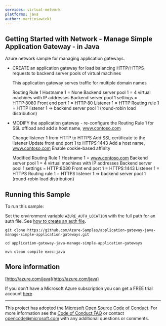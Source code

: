 ```yaml
---
services: virtual-network
platforms: java
author: martinsawicki
---
```


## Getting Started with Network - Manage Simple Application Gateway - in Java ##


  Azure network sample for managing application gateways.
 
   - CREATE an application gateway for load balancing
     HTTP/HTTPS requests to backend server pools of virtual machines
 
     This application gateway serves traffic for multiple
     domain names
 
     Routing Rule 1
     Hostname 1 = None
     Backend server pool 1 = 4 virtual machines with IP addresses
     Backend server pool 1 settings = HTTP:8080
     Front end port 1 = HTTP:80
     Listener 1 = HTTP
     Routing rule 1 = HTTP listener 1 =&gt; backend server pool 1
     (round-robin load distribution)
 
   - MODIFY the application gateway - re-configure the Routing Rule 1 for SSL offload and
     add a host name, www.contoso.com
 
     Change listener 1 from HTTP to HTTPS
     Add SSL certificate to the listener
     Update front end port 1 to HTTPS:1443
     Add a host name, www.contoso.com
     Enable cookie-based affinity
 
     Modified Routing Rule 1
     Hostname 1 = www.contoso.com
     Backend server pool 1 = 4 virtual machines with IP addresses
     Backend server pool 1 settings = HTTP:8080
     Front end port 1 = HTTPS:1443
     Listener 1 = HTTPS
     Routing rule 1 = HTTPS listener 1 =&gt; backend server pool 1
     (round-robin load distribution)
 
 

## Running this Sample ##

To run this sample:

Set the environment variable `AZURE_AUTH_LOCATION` with the full path for an auth file. See [how to create an auth file](https://github.com/Azure/azure-libraries-for-java/blob/master/AUTH.md).

    git clone https://github.com/Azure-Samples/application-gateway-java-manage-simple-application-gateways.git

    cd application-gateway-java-manage-simple-application-gateways

    mvn clean compile exec:java

## More information ##

[http://azure.com/java](http://azure.com/java)

If you don't have a Microsoft Azure subscription you can get a FREE trial account [here](http://go.microsoft.com/fwlink/?LinkId=330212)

---

This project has adopted the [Microsoft Open Source Code of Conduct](https://opensource.microsoft.com/codeofconduct/). For more information see the [Code of Conduct FAQ](https://opensource.microsoft.com/codeofconduct/faq/) or contact [opencode@microsoft.com](mailto:opencode@microsoft.com) with any additional questions or comments.